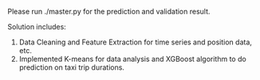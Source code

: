 Please run ./master.py for the prediction and validation result.  

Solution includes:    
1. Data Cleaning and Feature Extraction for time series and position data, etc.
2. Implemented K-means for data analysis and XGBoost algorithm to do prediction on taxi trip durations.
